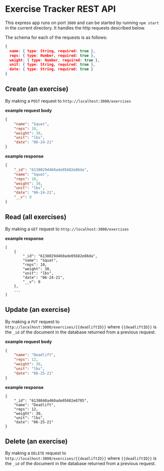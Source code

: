 # Exercise Tracker REST API

This express app runs on port `3000` and can be started by running `npm start`
in the current directory. It handles the http requests described below.

The schema for each of the requests is as follows:

```json
{
  name: { type: String, required: true },
  reps: { type: Number, required: true },
  weight: { type: Number, required: true },
  unit: { type: String, required: true },
  date: { type: String, required: true }
}
```

## Create (an exercise)

By making a `POST` request to `http://localhost:3000/exercises`

**example request body**

```json
{
    "name": "Squat",
    "reps": 10,
    "weight": 30,
    "unit": "lbs",
    "date": "06-24-21"
}
```

**example response**

```json
{
    "_id": "6138029d460ade05682e86da",
    "name": "Squat",
    "reps": 10,
    "weight": 30,
    "unit": "lbs",
    "date": "06-24-21",
    "__v": 0
}
```

## Read (all exercises)

By making a `GET` request to `http://localhost:3000/exercises`

**example response**

```
[
    {
        "_id": "6138029d460ade05682e86da",
        "name": "Squat",
        "reps": 10,
        "weight": 30,
        "unit": "lbs",
        "date": "06-24-21",
        "__v": 0
    },
    ...
]
```



## Update (an exercise)

By making a `PUT` request to `http://localhost:3000/exercises/{{deadliftID}}`
where `{{deadliftID}}` is the `_id` of the document in the database returned
from a previous request.

**example request body**

```json
{
    "name": "Deadlift",
    "reps": 12,
    "weight": 30,
    "unit": "lbs",
    "date": "06-25-21"
}
```

**example response**

```
{
    "_id": "6138040a460ade05682e8705",
    "name": "Deadlift",
    "reps": 12,
    "weight": 30,
    "unit": "lbs",
    "date": "06-25-21"
}
```


## Delete (an exercise)

By making a `DELETE` request to
`http://localhost:3000/exercises/{{deadliftID}}` where `{{deadliftID}}` is the
`_id` of the document in the database returned from a previous request.
